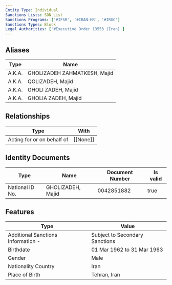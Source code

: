 ```yaml
---
Entity Type: Individual
Sanctions Lists: SDN List
Sanctions Programs: ['#IFSR', '#IRAN-HR', '#IRGC']
Sanctions Types: Block
Legal Authorities: ['#Executive Order 13553 (Iran)']
---
```


## Aliases
| Type  | Name      | 
|-------|-----------|
| A.K.A. | GHOLIZADEH ZAHMATKESH, Majid |
| A.K.A. | QOLIZADEH, Majid |
| A.K.A. | GHOLI ZADEH, Majid |
| A.K.A. | GHOLIA ZADEH, Majid |

## Relationships
| Type  | With      | 
|-------|-----------|
| Acting for or on behalf of | [[None]] |

## Identity Documents
| Type  | Name      | Document Number | Is valid |
|-------|-----------|-----------------|----------|
| National ID No. | GHOLIZADEH, Majid | 0042851882 | true |

## Features
| Type  | Value      |
|-------|------------|
| Additional Sanctions Information - | Subject to Secondary Sanctions |
| Birthdate | 01 Mar 1962 to 31 Mar 1963 |
| Gender | Male |
| Nationality Country | Iran |
| Place of Birth | Tehran, Iran |
